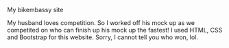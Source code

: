 My bikembassy site

My husband loves competition. So I worked off his mock up as we competited on who can finish up his mock up the fastest!
I used HTML, CSS and Bootstrap for this website. Sorry, I cannot tell you who won, lol.
